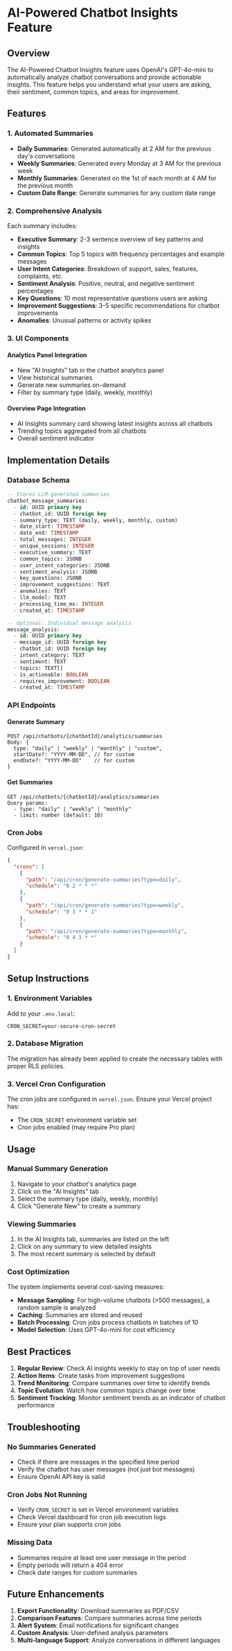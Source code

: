 # AI-Powered Chatbot Insights Feature

## Overview

The AI-Powered Chatbot Insights feature uses OpenAI's GPT-4o-mini to automatically analyze chatbot conversations and provide actionable insights. This feature helps you understand what your users are asking, their sentiment, common topics, and areas for improvement.

## Features

### 1. Automated Summaries
- **Daily Summaries**: Generated automatically at 2 AM for the previous day's conversations
- **Weekly Summaries**: Generated every Monday at 3 AM for the previous week
- **Monthly Summaries**: Generated on the 1st of each month at 4 AM for the previous month
- **Custom Date Range**: Generate summaries for any custom date range

### 2. Comprehensive Analysis
Each summary includes:
- **Executive Summary**: 2-3 sentence overview of key patterns and insights
- **Common Topics**: Top 5 topics with frequency percentages and example messages
- **User Intent Categories**: Breakdown of support, sales, features, complaints, etc.
- **Sentiment Analysis**: Positive, neutral, and negative sentiment percentages
- **Key Questions**: 10 most representative questions users are asking
- **Improvement Suggestions**: 3-5 specific recommendations for chatbot improvements
- **Anomalies**: Unusual patterns or activity spikes

### 3. UI Components

#### Analytics Panel Integration
- New "AI Insights" tab in the chatbot analytics panel
- View historical summaries
- Generate new summaries on-demand
- Filter by summary type (daily, weekly, monthly)

#### Overview Page Integration
- AI Insights summary card showing latest insights across all chatbots
- Trending topics aggregated from all chatbots
- Overall sentiment indicator

## Implementation Details

### Database Schema

```sql
-- Stores LLM-generated summaries
chatbot_message_summaries:
  - id: UUID primary key
  - chatbot_id: UUID foreign key
  - summary_type: TEXT (daily, weekly, monthly, custom)
  - date_start: TIMESTAMP
  - date_end: TIMESTAMP
  - total_messages: INTEGER
  - unique_sessions: INTEGER
  - executive_summary: TEXT
  - common_topics: JSONB
  - user_intent_categories: JSONB
  - sentiment_analysis: JSONB
  - key_questions: JSONB
  - improvement_suggestions: TEXT
  - anomalies: TEXT
  - llm_model: TEXT
  - processing_time_ms: INTEGER
  - created_at: TIMESTAMP

-- Optional: Individual message analysis
message_analysis:
  - id: UUID primary key
  - message_id: UUID foreign key
  - chatbot_id: UUID foreign key
  - intent_category: TEXT
  - sentiment: TEXT
  - topics: TEXT[]
  - is_actionable: BOOLEAN
  - requires_improvement: BOOLEAN
  - created_at: TIMESTAMP
```

### API Endpoints

#### Generate Summary
```
POST /api/chatbots/{chatbotId}/analytics/summaries
Body: {
  type: "daily" | "weekly" | "monthly" | "custom",
  startDate?: "YYYY-MM-DD", // for custom
  endDate?: "YYYY-MM-DD"    // for custom
}
```

#### Get Summaries
```
GET /api/chatbots/{chatbotId}/analytics/summaries
Query params:
  - type: "daily" | "weekly" | "monthly"
  - limit: number (default: 10)
```

### Cron Jobs

Configured in `vercel.json`:
```json
{
  "crons": [
    {
      "path": "/api/cron/generate-summaries?type=daily",
      "schedule": "0 2 * * *"
    },
    {
      "path": "/api/cron/generate-summaries?type=weekly", 
      "schedule": "0 3 * * 1"
    },
    {
      "path": "/api/cron/generate-summaries?type=monthly",
      "schedule": "0 4 1 * *"
    }
  ]
}
```

## Setup Instructions

### 1. Environment Variables
Add to your `.env.local`:
```
CRON_SECRET=your-secure-cron-secret
```

### 2. Database Migration
The migration has already been applied to create the necessary tables with proper RLS policies.

### 3. Vercel Cron Configuration
The cron jobs are configured in `vercel.json`. Ensure your Vercel project has:
- The `CRON_SECRET` environment variable set
- Cron jobs enabled (may require Pro plan)

## Usage

### Manual Summary Generation
1. Navigate to your chatbot's analytics page
2. Click on the "AI Insights" tab
3. Select the summary type (daily, weekly, monthly)
4. Click "Generate New" to create a summary

### Viewing Summaries
1. In the AI Insights tab, summaries are listed on the left
2. Click on any summary to view detailed insights
3. The most recent summary is selected by default

### Cost Optimization

The system implements several cost-saving measures:
- **Message Sampling**: For high-volume chatbots (>500 messages), a random sample is analyzed
- **Caching**: Summaries are stored and reused
- **Batch Processing**: Cron jobs process chatbots in batches of 10
- **Model Selection**: Uses GPT-4o-mini for cost efficiency

## Best Practices

1. **Regular Review**: Check AI insights weekly to stay on top of user needs
2. **Action Items**: Create tasks from improvement suggestions
3. **Trend Monitoring**: Compare summaries over time to identify trends
4. **Topic Evolution**: Watch how common topics change over time
5. **Sentiment Tracking**: Monitor sentiment trends as an indicator of chatbot performance

## Troubleshooting

### No Summaries Generated
- Check if there are messages in the specified time period
- Verify the chatbot has user messages (not just bot messages)
- Ensure OpenAI API key is valid

### Cron Jobs Not Running
- Verify `CRON_SECRET` is set in Vercel environment variables
- Check Vercel dashboard for cron job execution logs
- Ensure your plan supports cron jobs

### Missing Data
- Summaries require at least one user message in the period
- Empty periods will return a 404 error
- Check date ranges for custom summaries

## Future Enhancements

1. **Export Functionality**: Download summaries as PDF/CSV
2. **Comparison Features**: Compare summaries across time periods
3. **Alert System**: Email notifications for significant changes
4. **Custom Analysis**: User-defined analysis parameters
5. **Multi-language Support**: Analyze conversations in different languages 